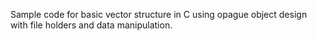 Sample code for basic vector structure in C using opague object design with file holders and data manipulation.
